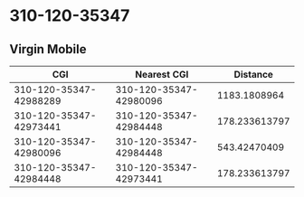 # 310-120-35347
## Virgin Mobile


| CGI | Nearest CGI | Distance |
|-----|-------------|----------|
| 310-120-35347-42988289 | 310-120-35347-42980096 | 1183.1808964 |
| 310-120-35347-42973441 | 310-120-35347-42984448 | 178.233613797 |
| 310-120-35347-42980096 | 310-120-35347-42984448 | 543.42470409 |
| 310-120-35347-42984448 | 310-120-35347-42973441 | 178.233613797 |
